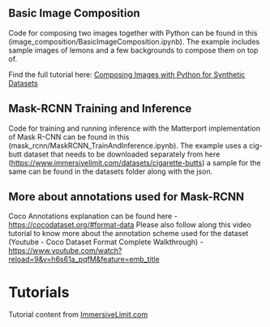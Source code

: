 
## Basic Image Composition
Code for composing two images together with Python can be found in this (image_composition/BasicImageComposition.ipynb). The example includes sample images of lemons and a few backgrounds to compose them on top of.

Find the full tutorial here: [Composing Images with Python for Synthetic Datasets](http://www.immersivelimit.com/tutorials/composing-images-with-python-for-synthetic-datasets)

## Mask-RCNN Training and Inference
Code for training and running inference with the Matterport implementation of Mask R-CNN can be found in this (mask_rcnn/MaskRCNN_TrainAndInference.ipynb). The example uses a cig-butt dataset that needs to be downloaded separately from here (https://www.immersivelimit.com/datasets/cigarette-butts) a sample for the same can be found in the datasets folder along with the json.

## More about annotations used for Mask-RCNN 
Coco Annotations explanation can be found here - https://cocodataset.org/#format-data
Please also follow along this video tutorial to know more about the annotation scheme used for the dataset (Youtube - Coco Dataset Format Complete Walkthrough) - https://www.youtube.com/watch?reload=9&v=h6s61a_pqfM&feature=emb_title

# Tutorials
Tutorial content from [ImmersiveLimit.com](https://www.immersivelimit.com/all-tutorials/)
